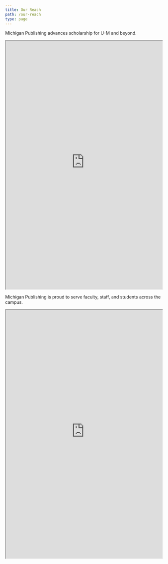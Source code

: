 ```yaml
---
title: Our Reach
path: /our-reach
type: page
---
```

Michigan Publishing advances scholarship for U-M and beyond.

<iframe title="Readership map" width="100%" height="800" src="https://maps.publishing.umich.edu/readership-map/"></iframe>


Michigan Publishing is proud to serve faculty, staff, and students across the campus.

<iframe title="Readership map" width="100%" height="800" src="https://maps.publishing.umich.edu/campus_map/title-geofield-map"></iframe>
